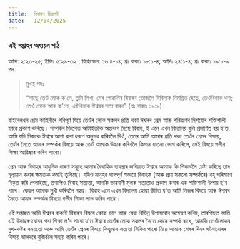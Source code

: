 ```yaml
---
title:  বিবাহৰ চিত্ৰপট
date:   12/04/2025
---
```


### এই সপ্তাহৰ অধ্যয়ন পাঠ

আদি: ২:২৩-২৫; ইফিঃ ৫:২৯-৩২ ; যিহিস্কেল: ১৬:৪-১৪; প্রঃ বাক্যঃ ১৮:১-৪; আদিঃ ২৪:১-৪; প্রঃ বাক্যঃ ১৯:১-৯ পদ।

> <p>মুখস্থ পদঃ</p>
> “পাছে তেওঁ মোক ক'লে, তুমি লিখা; মেৰ পোৱালিৰ বিবাহৰ ভোজলৈ যিবিলাক নিমন্ত্রিত হৈছে, তেওঁবিলাক ধন্য; তেওঁ মোক আৰু ক'লে, এইবিলাক ঈশ্বৰৰ সত্য বাক্য” (প্রঃ বাক্যঃ ১৯:৯)।

বাইবেলখন প্রেম কাহিনীৰে পৰিপূৰ্ণ যিয়ে তেওঁৰ লোক সকলৰ প্ৰতি থকা ঈশ্বৰৰ প্ৰেম আৰু পৰিত্ৰাণৰ দিশবোৰ শক্তিশালী ভাৱে প্ৰকাশ কৰিছে। সম্পৰ্কৰ ভিতৰত আটাইতকৈ অন্তৰংগ হৈছে বিবাহ, ই এনে এখন বিদ্যালয় বুলি প্রমাণিত হয় য'ত, আমি যদি নিজকে ঈশ্বৰে আশা কৰা ধৰণে অনুভৱ কৰিবলৈ দিওঁ, তেন্তে আমি আমাৰ প্ৰতি থকা তেওঁৰ প্ৰেমৰ বিষয়ে, তেওঁৰ সৈতে আমাৰ সম্পৰ্কৰ বিষয়ে আৰু তেওঁ আমাক উদ্ধাৰ কৰিবলৈ কিমান যাতনা ভোগ কৰিলে, সেই বিষয়ে গভীৰ শিক্ষা আৱিষ্কাৰ কৰিব পাৰো।

প্ৰেম আৰু বিবাহৰ আধুনিক ধাৰণা সমূহে আমাৰ বৈবাহিক ব্যৱস্থাৰ জৰিয়তে ঈশ্বৰে আমাক কি শিকাবলৈ চেষ্টা কৰিছে তাৰ মূল্যায়ন কৰাৰ ক্ষমতাক কমাই তুলিছে। যদিও মানুহৰ পাপপূৰ্ণ স্বভাৱে বিবাহক (আৰু প্ৰায় সকলো সম্পৰ্কৰে) বহু পৰিমাণে বিকৃত কৰি পেলাইছে, তথাপিও বিবাহ সত্যতা, আনকি ভাৱবাণী মূলক সত্যতাও প্রকাশ কৰাৰ এক শক্তিশালী উপায় হ'ব পাৰে। কেৱল আমাক সুখী কৰিবলৈ নহয়। বিবাহ এনে এখন বিদ্যালয় হোৱা উচিত য'ত আমি নিজৰ বিষয়ে আৰু ঈশ্বৰৰ সৈতে আমাৰ সম্পৰ্কৰ বিষয়ে গভীৰ শিক্ষা লাভ কৰিব পাৰো।

এই সপ্তাহত আমি ঈশ্বৰৰ বাক্যই বিবাহৰ বিষয়ে কোৱা ভাল আৰু বেয়া বিভিন্ন উপায়বোৰ অন্বেষণ কৰিম, তাৰপিছত আমি এই উদাহৰণবোৰৰ পৰা শিক্ষা ল'ব পাৰো য'ত ঈশ্বৰে তেওঁৰ লোক সকলৰ সৈতে কেনে সম্পৰ্ক ৰাখে, আনকি তেওঁলোকৰ দুখ-কষ্টৰ সময়তো আৰু আমি তেওঁৰ প্ৰেমৰ বিষয়ে কিছুমান সত্যতা শিকিব পাৰো যিয়ে আমাক শেষৰ দিনৰ ঘটনাবোৰৰ বিষয়ে ভালদৰে বুজিবলৈ সহায় কৰিব পাৰে।